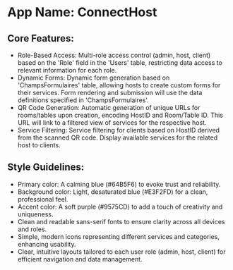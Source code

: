 # **App Name**: ConnectHost

## Core Features:

- Role-Based Access: Multi-role access control (admin, host, client) based on the 'Role' field in the 'Users' table, restricting data access to relevant information for each role.
- Dynamic Forms: Dynamic form generation based on 'ChampsFormulaires' table, allowing hosts to create custom forms for their services. Form rendering and submission will use the data definitions specified in 'ChampsFormulaires'.
- QR Code Generation: Automatic generation of unique URLs for rooms/tables upon creation, encoding HostID and Room/Table ID. This URL will link to a filtered view of services for the respective host.
- Service Filtering: Service filtering for clients based on HostID derived from the scanned QR code. Display available services for the related host to clients.

## Style Guidelines:

- Primary color: A calming blue (#64B5F6) to evoke trust and reliability.
- Background color: Light, desaturated blue (#E3F2FD) for a clean, professional feel.
- Accent color: A soft purple (#9575CD) to add a touch of creativity and uniqueness.
- Clean and readable sans-serif fonts to ensure clarity across all devices and roles.
- Simple, modern icons representing different services and categories, enhancing usability.
- Clear, intuitive layouts tailored to each user role (admin, host, client) for efficient navigation and data management.